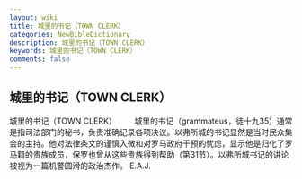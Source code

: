 ```yaml
---
layout: wiki
title: 城里的书记（TOWN CLERK）
categories: NewBibleDictionary
description: 城里的书记（TOWN CLERK）
keywords: 城里的书记（TOWN CLERK）
comments: false
---
```


## 城里的书记（TOWN CLERK）



城里的书记（TOWN CLERK）
　　城里的书记（grammateus，徒十九35）通常是指司法部门的秘书，负责准确记录各项决议。以弗所城的书记显然是当时民众集会的主持。他对法律条文的谨慎入微和对罗马政府干预的忧虑，显示他是归化了罗马籍的贵族成员，保罗也曾从这些贵族得到帮助（第31节）。以弗所城书记的讲论被视为一篇机警圆滑的政治杰作。
E.A.J.




